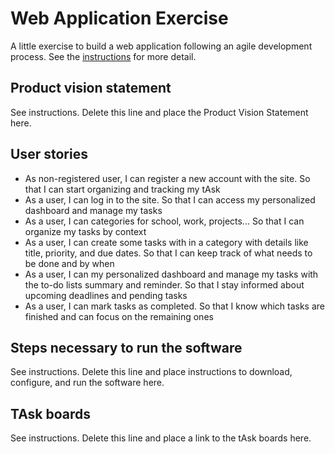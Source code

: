 # Web Application Exercise

A little exercise to build a web application following an agile development process. See the [instructions](instructions.md) for more detail.

## Product vision statement

See instructions. Delete this line and place the Product Vision Statement here.

## User stories

- As non-registered user, I can register a new account with the site. So that I can start organizing and tracking my tAsk
- As a user, I can log in to the site. So that I can access my personalized dashboard and manage my tasks
- As a user, I can categories for school, work, projects... So that I can organize my tasks by context
- As a user, I can create some tasks with in a category with details like title, priority, and due dates. So that I can keep track of what needs to be done and by when
- As a user, I can my personalized dashboard and manage my tasks with the to-do lists summary and reminder. So that I stay informed about upcoming deadlines and pending tasks
- As a user, I can mark tasks as completed. So that I know which tasks are finished and can focus on the remaining ones

## Steps necessary to run the software

See instructions. Delete this line and place instructions to download, configure, and run the software here.

## TAsk boards

See instructions. Delete this line and place a link to the tAsk boards here.
